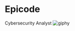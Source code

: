 # Epicode
Cybersecurity Analyst
![giphy](https://github.com/Jenovia02/Epicode/assets/134729946/5cab14cd-21dd-4a3c-94f9-de7a5533f118)
